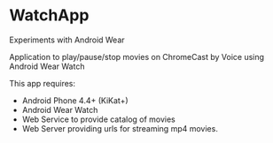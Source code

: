 WatchApp
========

Experiments with Android Wear

Application to play/pause/stop movies on ChromeCast by Voice using Android Wear Watch

This app requires:

- Android Phone 4.4+ (KiKat+)
- Android Wear Watch 
- Web Service to provide catalog of movies
- Web Server providing urls for streaming mp4 movies.
